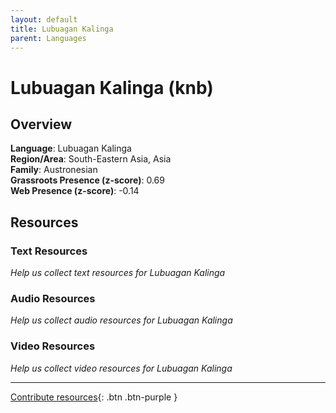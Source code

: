```yaml
---
layout: default
title: Lubuagan Kalinga
parent: Languages
---
```


# Lubuagan Kalinga (knb)

## Overview

**Language**: Lubuagan Kalinga  
**Region/Area**: South-Eastern Asia, Asia  
**Family**: Austronesian  
**Grassroots Presence (z-score)**: 0.69  
**Web Presence (z-score)**: -0.14  

## Resources

### Text Resources
*Help us collect text resources for Lubuagan Kalinga*

### Audio Resources
*Help us collect audio resources for Lubuagan Kalinga*

### Video Resources
*Help us collect video resources for Lubuagan Kalinga*

---

[Contribute resources](https://forms.office.com/e/1SfLJx3u1r){: .btn .btn-purple }
